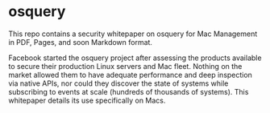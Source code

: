 # osquery
This repo contains a security whitepaper on osquery for Mac Management in PDF, Pages, and soon Markdown format.

Facebook started the osquery project after assessing the products available to secure their production Linux servers and Mac fleet. Nothing on the market allowed them to have adequate performance and deep inspection via native APIs, nor could they discover the state of systems while subscribing to events at scale (hundreds of thousands of systems). This whitepaper details its use specifically on Macs.